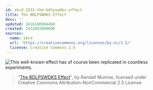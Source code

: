 ```yaml
---
id: xkcd.1531-the-bdlpswdks-effect
title: The BDLPSWDKS Effect
desc: ''
updated: 1616186984460
created: 1432882800000
sources:
  name: xkcd
  url: 'https://creativecommons.org/licenses/by-nc/2.5/'
  license: Creative Commons 2.5
---
```

![This well-known effect has of course been replicated in countless experiments.](https://imgs.xkcd.com/comics/the_bdlpswdks_effect.png)
> "[The BDLPSWDKS Effect](https://xkcd.com/1531/)", by Randall Munroe, licensed under Creative Commons Attribution-NonCommercial 2.5 License
